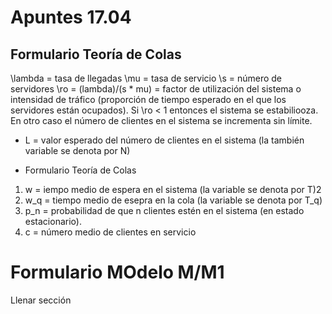 # Apuntes 17.04
## Formulario Teoría de Colas
\lambda = tasa de llegadas
\mu = tasa de servicio
\s = número de servidores
\ro = (lambda)/(s * mu) = factor de utilización del sistema o intensidad de tráfico (proporción de tiempo esperado en el que los servidores están ocupados). Si \ro < 1 entonces el sistema se estabiliooza. En otro caso el número de clientes en el sistema se incrementa sin límite.
* L = valor esperado del número de clientes en el sistema (la también variable se denota por N)

* Formulario Teoría de Colas
1. w = iempo medio de espera en el sistema (la variable se denota por T)2
2. w_q = tiempo medio de esepra en la cola (la variable se denota por T_q)
3. p_n = probabilidad de que n clientes estén en el sistema (en estado estacionario).
4. c = número medio de clientes en servicio

# Formulario MOdelo M/M1
Llenar sección


